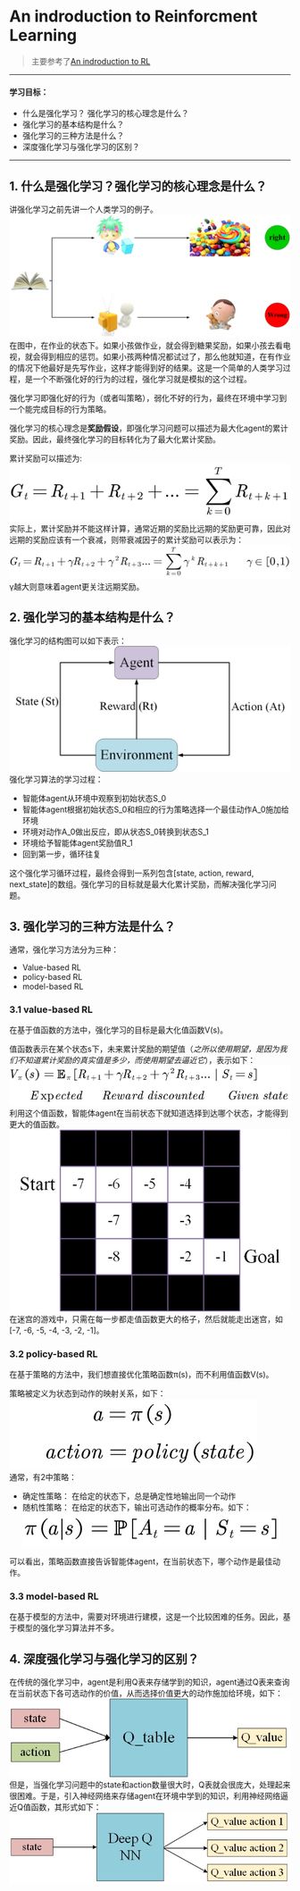 # An indroduction to Reinforcment Learning   
> 主要参考了[An indroduction to RL](https://www.freecodecamp.org/news/an-introduction-to-reinforcement-learning-4339519de419/)  



---  
#### 学习目标：  
- 什么是强化学习？ 强化学习的核心理念是什么？
- 强化学习的基本结构是什么？
- 强化学习的三种方法是什么？
- 深度强化学习与强化学习的区别？  
---  




## 1. 什么是强化学习？强化学习的核心理念是什么？  
讲强化学习之前先讲一个人类学习的例子。  
![simple](image/simple.jpg)  
在图中，在作业的状态下。如果小孩做作业，就会得到糖果奖励，如果小孩去看电视，就会得到相应的惩罚。如果小孩两种情况都试过了，那么他就知道，在有作业的情况下他最好是先写作业，这样才能得到好的结果。这是一个简单的人类学习过程，是一个不断强化好的行为的过程，强化学习就是模拟的这个过程。  

强化学习即强化好的行为（或者叫策略），弱化不好的行为，最终在环境中学习到一个能完成目标的行为策略。  

强化学习的核心理念是**奖励假设**，即强化学习问题可以描述为最大化agent的累计奖励。因此，最终强化学习的目标转化为了最大化累计奖励。  

累计奖励可以描述为:  
![cu_reward](image/cu_reward.bmp)  
实际上，累计奖励并不能这样计算，通常近期的奖励比远期的奖励更可靠，因此对远期的奖励应该有一个衰减，则带衰减因子的累计奖励可以表示为：  
![cu_rewarrd_r](image/cu_reward_r.bmp)  
γ越大则意味着agent更关注远期奖励。  




## 2. 强化学习的基本结构是什么？  
强化学习的结构图可以如下表示：  
![structure](image/structure.jpg)  
强化学习算法的学习过程：  
- 智能体agent从环境中观察到初始状态S_0  
- 智能体agent根据初始状态S_0和相应的行为策略选择一个最佳动作A_0施加给环境  
- 环境对动作A_0做出反应，即从状态S_0转换到状态S_1  
- 环境给予智能体agent奖励值R_1  
- 回到第一步，循环往复  

这个强化学习循环过程，最终会得到一系列包含[state, action, reward, next_state]的数组。强化学习的目标就是最大化累计奖励，而解决强化学习问题。  




## 3. 强化学习的三种方法是什么？  
通常，强化学习方法分为三种：  
- Value-based RL  
- policy-based RL  
- model-based RL  

### 3.1 value-based RL  
在基于值函数的方法中，强化学习的目标是最大化值函数V(s)。  

值函数表示在某个状态s下，未来累计奖励的期望值（*之所以使用期望，是因为我们不知道累计奖励的真实值是多少，而使用期望去逼近它*），表示如下：  
![value_function](image/value_function.bmp)  
利用这个值函数，智能体agent在当前状态下就知道选择到达哪个状态，才能得到更大的值函数。  
![maze](image/maze.jpg)  
在迷宫的游戏中，只需在每一步都走值函数更大的格子，然后就能走出迷宫，如[-7, -6, -5, -4, -3, -2, -1]。

### 3.2 policy-based RL  
在基于策略的方法中，我们想直接优化策略函数π(s)，而不利用值函数V(s)。  

策略被定义为状态到动作的映射关系，如下：  
![policy_functiuon](image/policy_function.bmp)  
通常，有2中策略：
- 确定性策略： 在给定的状态下，总是确定性地输出同一个动作
- 随机性策略： 在给定的状态下，输出可选动作的概率分布。如下：  
  ![stochastic_policy_function](image/stochastic_policy_function.bmp)  

可以看出，策略函数直接告诉智能体agent，在当前状态下，哪个动作是最佳动作。

### 3.3 model-based RL  
在基于模型的方法中，需要对环境进行建模，这是一个比较困难的任务。因此，基于模型的强化学习算法并不多。




## 4. 深度强化学习与强化学习的区别？  
在传统的强化学习中，agent是利用Q表来存储学到的知识，agent通过Q表来查询在当前状态下各可选动作的价值，从而选择价值更大的动作施加给环境，如下：  
![structure_QTable](image/structure_QTable.jpg)  
但是，当强化学习问题中的state和action数量很大时，Q表就会很庞大，处理起来很困难。于是，引入神经网络来存储agent在环境中学到的知识，利用神经网络逼近Q值函数，其形式如下：  
![structure_Deep_QNN](image/structure_Deep_QNN.jpg)  


